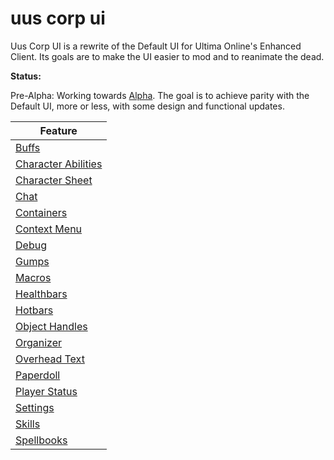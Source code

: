 # uus corp ui

Uus Corp UI is a rewrite of the Default UI for Ultima Online's Enhanced Client. Its goals are to make the UI easier to mod and to reanimate the dead.

**Status:**

Pre-Alpha: Working towards [Alpha](https://github.com/loop-uc-ui/uus-corp-ui/milestone/20). The goal is to achieve parity with the Default UI, more or less, with some design and functional updates.

| Feature          |
|------------------|
| [Buffs](https://github.com/loop-uc-ui/uus-corp-ui/projects/18) |
| [Character Abilities](https://github.com/loop-uc-ui/uus-corp-ui/projects/20) |
| [Character Sheet](https://github.com/loop-uc-ui/uus-corp-ui/projects/19) |
| [Chat](https://github.com/loop-uc-ui/uus-corp-ui/projects/16) |
| [Containers](https://github.com/loop-uc-ui/uus-corp-ui/projects/12) |
| [Context Menu](https://github.com/loop-uc-ui/uus-corp-ui/projects/25) |
| [Debug](https://github.com/loop-uc-ui/uus-corp-ui/projects/15) |
| [Gumps](https://github.com/loop-uc-ui/uus-corp-ui/projects/17) |
| [Macros](https://github.com/loop-uc-ui/uus-corp-ui/projects/27) |
| [Healthbars](https://github.com/loop-uc-ui/uus-corp-ui/projects/14) |
| [Hotbars](https://github.com/loop-uc-ui/uus-corp-ui/projects/28) |
| [Object Handles](https://github.com/loop-uc-ui/uus-corp-ui/projects/24) |
| [Organizer](https://github.com/loop-uc-ui/uus-corp-ui/projects/26) |
| [Overhead Text](https://github.com/loop-uc-ui/uus-corp-ui/projects/21) |
| [Paperdoll](https://github.com/loop-uc-ui/uus-corp-ui/projects/11) |
| [Player Status](https://github.com/loop-uc-ui/uus-corp-ui/projects/13) |
| [Settings](https://github.com/loop-uc-ui/uus-corp-ui/projects/23) |
| [Skills](https://github.com/loop-uc-ui/uus-corp-ui/projects/22) |
| [Spellbooks](https://github.com/loop-uc-ui/uus-corp-ui/projects/31) |
